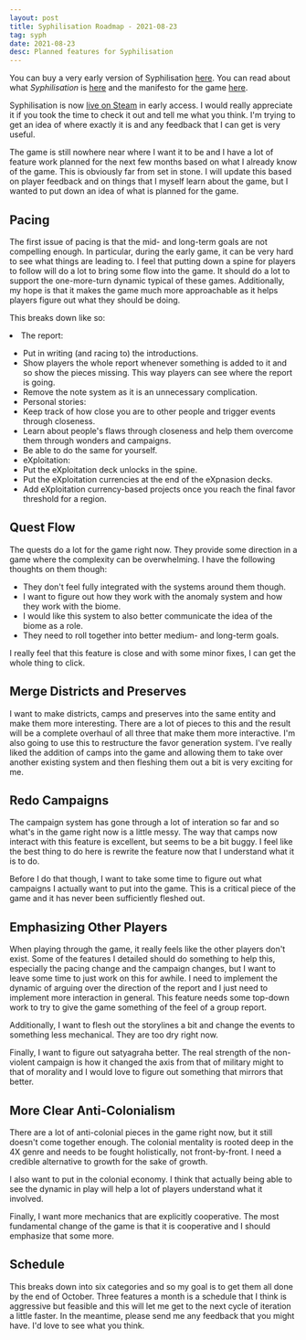```yaml
---
layout: post
title: Syphilisation Roadmap - 2021-08-23
tag: syph
date: 2021-08-23
desc: Planned features for Syphilisation
---
```



You can buy a very early version of Syphilisation [here](https://whynotgames.itch.io/nikhil-murthys-syphilisation). You can read about what *Syphilisation* is [here](/blog/syph/announce) and the manifesto for the game [here](/blog/syph/newManifesto).


Syphilisation is now [live on Steam](https://store.steampowered.com/app/1712530/Nikhil_Murthys_Syphilisation/) in early access. I would really appreciate it if you took the time to check it out and tell me what you think. I'm trying to get an idea of where exactly it is and any feedback that I can get is very useful.


The game is still nowhere near where I want it to be and I have a lot of feature work planned for the next few months based on what I already know of the game. This is obviously far from set in stone. I will update this based on player feedback and on things that I myself learn about the game, but I wanted to put down an idea of what is planned for the game.

## Pacing

The first issue of pacing is that the mid- and long-term goals are not compelling enough. In particular, during the early game, it can be very hard to see what things are leading to. I feel that putting down a spine for players to follow will do a lot to bring some flow into the game. It should do a lot to support the one-more-turn dynamic typical of these games. Additionally, my hope is that it makes the game much more approachable as it helps players figure out what they should be doing.


This breaks down like so:
    <li>The report:
- Put in writing (and racing to) the introductions.
- Show players the whole report whenever something is added to it and so show the pieces missing. This way players can see where the report is going.
- Remove the note system as it is an unnecessary complication.
    </li>
    <li>Personal stories:
- Keep track of how close you are to other people and trigger events through closeness.
- Learn about people's flaws through closeness and help them overcome them through wonders and campaigns.
- Be able to do the same for yourself.
    </li>
    <li>eXploitation:
- Put the eXploitation deck unlocks in the spine.
- Put the eXploitation currencies at the end of the eXpnasion decks.
- Add eXploitation currency-based projects once you reach the final favor threshold for a region.
    </li>


## Quest Flow

The quests do a lot for the game right now. They provide some direction in a game where the complexity can be overwhelming. I have the following thoughts on them though:
- They don't feel fully integrated with the systems around them though.
- I want to figure out how they work with the anomaly system and how they work with the biome.
- I would like this system to also better communicate the idea of the biome as a role.
- They need to roll together into better medium- and long-term goals.


I really feel that this feature is close and with some minor fixes, I can get the whole thing to click.</li>
## Merge Districts and Preserves

I want to make districts, camps and preserves into the same entity and make them more interesting. There are a lot of pieces to this and the result will be a complete overhaul of all three that make them more interactive. I'm also going to use this to restructure the favor generation system. I've really liked the addition of camps into the game and allowing them to take over another existing system and then fleshing them out a bit is very exciting for me.

## Redo Campaigns

The campaign system has gone through a lot of interation so far and so what's in the game right now is a little messy. The way that camps now interact with this feature is excellent, but seems to be a bit buggy. I feel like the best thing to do here is rewrite the feature now that I understand what it is to do.


Before I do that though, I want to take some time to figure out what campaigns I actually want to put into the game. This is a critical piece of the game and it has never been sufficiently fleshed out.

## Emphasizing Other Players

When playing through the game, it really feels like the other players don't exist. Some of the features I detailed should do something to help this, especially the pacing change and the campaign changes, but I want to leave some time to just work on this for awhile. I need to implement the dynamic of arguing over the direction of the report and I just need to implement more interaction in general. This feature needs some top-down work to try to give the game something of the feel of a group report.


Additionally, I want to flesh out the storylines a bit and change the events to something less mechanical. They are too dry right now.


Finally, I want to figure out satyagraha better. The real strength of the non-violent campaign is how it changed the axis from that of military might to that of morality and I would love to figure out something that mirrors that better.

## More Clear Anti-Colonialism

There are a lot of anti-colonial pieces in the game right now, but it still doesn't come together enough. The colonial mentality is rooted deep in the 4X genre and needs to be fought holistically, not front-by-front. I need a credible alternative to growth for the sake of growth.


I also want to put in the colonial economy. I think that actually being able to see the dynamic in play will help a lot of players understand what it involved.


Finally, I want more mechanics that are explicitly cooperative. The most fundamental change of the game is that it is cooperative and I should emphasize that some more.

## Schedule

This breaks down into six categories and so my goal is to get them all done by the end of October. Three features a month is a schedule that I think is aggressive but feasible and this will let me get to the next cycle of iteration a little faster. In the meantime, please send me any feedback that you might have. I'd love to see what you think.

